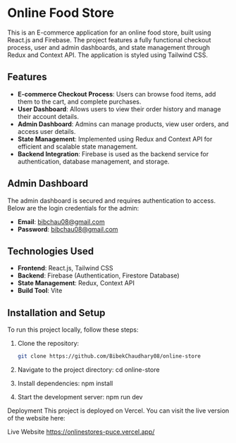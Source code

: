 # Online Food Store

This is an E-commerce application for an online food store, built using React.js and Firebase. The project features a fully functional checkout process, user and admin dashboards, and state management through Redux and Context API. The application is styled using Tailwind CSS.

## Features

- **E-commerce Checkout Process**: Users can browse food items, add them to the cart, and complete purchases.
- **User Dashboard**: Allows users to view their order history and manage their account details.
- **Admin Dashboard**: Admins can manage products, view user orders, and access user details.
- **State Management**: Implemented using Redux and Context API for efficient and scalable state management.
- **Backend Integration**: Firebase is used as the backend service for authentication, database management, and storage.

## Admin Dashboard

The admin dashboard is secured and requires authentication to access. Below are the login credentials for the admin:

- **Email**: bibchau08@gmail.com
- **Password**: bibchau08@gmail.com

## Technologies Used

- **Frontend**: React.js, Tailwind CSS
- **Backend**: Firebase (Authentication, Firestore Database)
- **State Management**: Redux, Context API
- **Build Tool**: Vite

## Installation and Setup

To run this project locally, follow these steps:

1. Clone the repository:
   ```bash
   git clone https://github.com/BibekChaudhary08/online-store
2. Navigate to the project directory:
cd online-store

4. Install dependencies:
   npm install
5. Start the development server:
   npm run dev
   
Deployment
This project is deployed on Vercel. You can visit the live version of the website here:

Live Website
https://onlinestores-puce.vercel.app/

